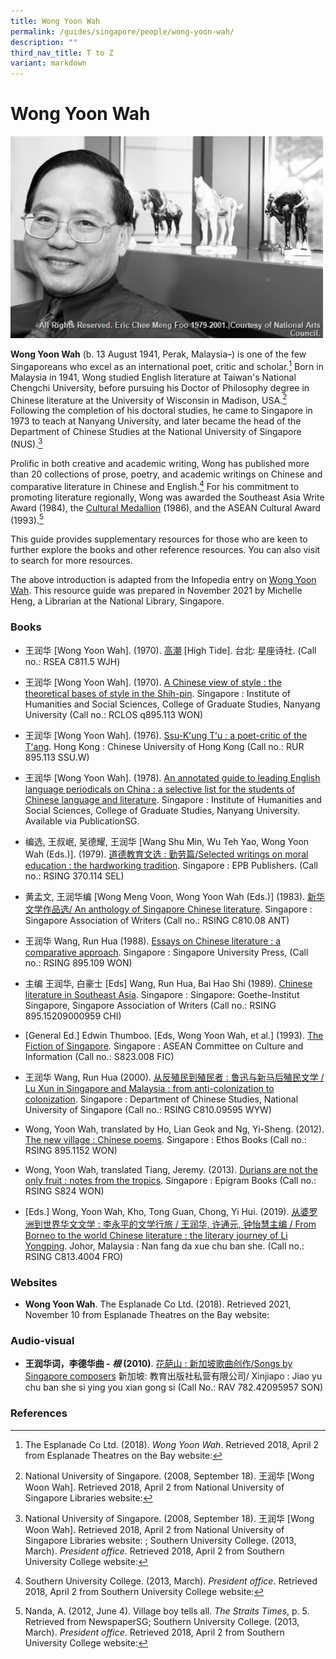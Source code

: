 ```yaml
---
title: Wong Yoon Wah
permalink: /guides/singapore/people/wong-yoon-wah/
description: ""
third_nav_title: T to Z
variant: markdown
---
```

# Wong Yoon Wah

<img style="width:500px;" alt="Wong Yoon Wah image" src="/images/arts/soar/CMR_Wong_Yoon_Wah.jpg">

**Wong Yoon Wah** (b. 13 August 1941, Perak, Malaysia–) is one of the few Singaporeans who excel as an international poet, critic and scholar.[^1] Born in Malaysia in 1941, Wong studied English literature at Taiwan's National Chengchi University, before pursuing his Doctor of Philosophy degree in Chinese literature at the University of Wisconsin in Madison, USA.[^4] Following the completion of his doctoral studies, he came to Singapore in 1973 to teach at Nanyang University, and later became the head of the Department of Chinese Studies at the National University of Singapore (NUS).[^5] 

Prolific in both creative and academic writing, Wong has published more than 20 collections of prose, poetry, and academic writings on Chinese and comparative literature in Chinese and English.[^2] For his commitment to promoting literature regionally, Wong was awarded the Southeast Asia Write Award (1984), the [Cultural Medallion](https://www.nlb.gov.sg/main/article-detail?cmsuuid=4acba74f-e6ee-4756-893d-914f6cf70c6d) (1986), and the ASEAN Cultural Award (1993).[^3]

[^1]: The Esplanade Co Ltd. (2018). *Wong Yoon Wah*. Retrieved 2018, April 2 from Esplanade Theatres on the Bay website: 

[^2]: Southern University College. (2013, March). *President office*. Retrieved 2018, April 2 from Southern University College website: 

[^3]: Nanda, A. (2012, June 4). Village boy tells all. *The Straits Times*, p. 5. Retrieved from NewspaperSG; Southern University College. (2013, March). *President office*. Retrieved 2018, April 2 from Southern University College website: 

[^4]: National University of Singapore. (2008, September 18). 王润华 [Wong Woon Wah]. Retrieved 2018, April 2 from National University of Singapore Libraries website: 

[^5]: National University of Singapore. (2008, September 18). 王润华 [Wong Woon Wah]. Retrieved 2018, April 2 from National University of Singapore Libraries website: ; Southern University College. (2013, March). *President office*. Retrieved 2018, April 2 from Southern University College website: 

This guide provides supplementary resources for those who are keen to further explore the books and other reference resources. You can also visit  to search for more resources.

The above introduction is adapted from the Infopedia entry on [Wong Yoon Wah](https://www.nlb.gov.sg/main/article-detail?cmsuuid=4b62d3cb-8d6e-47f6-a6fd-3906763a529e). This resource guide was prepared in November 2021 by Michelle Heng, a Librarian at the National Library, Singapore.

### Books

- 王润华  [Wong Yoon Wah]. (1970). [高潮](https://eservice.nlb.gov.sg/item_holding.aspx?bid=264914896) [High Tide].  台北:  星座诗社. (Call no.:  RSEA C811.5 WJH)

- 王润华  [Wong Yoon Wah]. (1970). [A Chinese view of style : the theoretical bases of style in the Shih-pin](https://eservice.nlb.gov.sg/item_holding.aspx?bid=264917654). Singapore : Institute of Humanities and Social Sciences, College of Graduate Studies, Nanyang University (Call no.:  RCLOS q895.113 WON)

- 王润华  [Wong Yoon Wah]. (1976). [Ssu-Kʻung Tʻu : a poet-critic of the Tʻang](https://eservice.nlb.gov.sg/item_holding.aspx?bid=264919351). Hong Kong : Chinese University of Hong Kong (Call no.:  RUR 895.113 SSU.W)

- 王润华  [Wong Yoon Wah]. (1978). [An annotated guide to leading English language periodicals on China : a selective list for the students of Chinese language and literature](https://eservice.nlb.gov.sg/item_holding.aspx?bid=264921310). Singapore : Institute of Humanities and Social Sciences, College of Graduate Studies, Nanyang University. Available via PublicationSG.

- 编选, 王叔岷, 吴德耀, 王润华  [Wang Shu Min, Wu Teh Yao, Wong Yoon Wah (Eds.)]. (1979). [道德教育文选 : 勤劳篇/Selected writings on moral education : the hardworking tradition](https://eservice.nlb.gov.sg/item_holding.aspx?bid=264921758). Singapore : EPB Publishers. (Call no.:  RSING 370.114 SEL)

- 黄孟文, 王润华编  [Wong Meng Voon, Wong Yoon Wah (Eds.)] (1983). [新华文学作品选/ An anthology of Singapore Chinese literature](https://eservice.nlb.gov.sg/item_holding.aspx?bid=264925252). Singapore : Singapore Association of Writers (Call no.:  RSING C810.08 ANT)

- 王润华  Wang, Run Hua (1988). [Essays on Chinese literature : a comparative approach](https://eservice.nlb.gov.sg/item_holding.aspx?bid=264928053). Singapore : Singapore University Press, (Call no.:  RSING 895.109 WON)
 
- 主编 王润华, 白豪士 [Eds] Wang, Run Hua, Bai Hao Shi (1989). [Chinese literature in Southeast Asia](https://eservice.nlb.gov.sg/item_holding.aspx?bid=264929804). Singapore : Singapore: Goethe-Institut Singapore, Singapore Association of Writers (Call no.:  RSING 895.15209000959 CHI)

- [General Ed.] Edwin Thumboo. [Eds, Wong Yoon Wah, et al.] (1993). [The Fiction of Singapore](https://eservice.nlb.gov.sg/item_holding.aspx?bid=264934100). Singapore : ASEAN Committee on Culture and Information (Call no.:  S823.008 FIC)

- 王润华  Wang, Run Hua (2000). [从反殖民到殖民者 : 鲁迅与新马后殖民文学 / Lu Xun in Singapore and Malaysia : from anti-colonization to colonization](https://eservice.nlb.gov.sg/item_holding.aspx?bid=264939130). Singapore : Department of Chinese Studies, National University of Singapore (Call no.:  RSING C810.09595 WYW)

- Wong, Yoon Wah, translated by Ho, Lian Geok and Ng, Yi-Sheng. (2012). [The new village : Chinese poems](https://eservice.nlb.gov.sg/item_holding.aspx?bid=264944462). Singapore : Ethos Books (Call no.:  RSING 895.1152 WON)

- Wong, Yoon Wah,  translated Tiang, Jeremy. (2013). [Durians are not the only fruit : notes from the tropics](https://eservice.nlb.gov.sg/item_holding.aspx?bid=264946329). Singapore : Epigram Books (Call no.:  RSING S824 WON)

- [Eds.] Wong, Yoon Wah, Kho, Tong Guan, Chong, Yi Hui. (2019). [从婆罗洲到世界华文文学 : 李永平的文学行旅 / 王润华, 许通元, 钟怡慧主编 / From Borneo to the world Chinese literature : the literary journey of Li Yongping](https://eservice.nlb.gov.sg/item_holding.aspx?bid=264951247). Johor, Malaysia : Nan fang da xue chu ban she. (Call no.:  RSING C813.4004 FRO)

### Websites

- **Wong Yoon Wah**. The Esplanade Co Ltd. (2018).  Retrieved 2021, November 10 from Esplanade Theatres on the Bay website:  

### Audio-visual

- **王润华词，李德华曲 - *根*  (2010)**. 
[花葩山 : 新加坡歌曲创作/Songs by Singapore composers](https://eservice.nlb.gov.sg/item_holding.aspx?bid=264951247) 新加坡: 教育出版社私营有限公司/ Xinjiapo : Jiao yu chu ban she si ying you xian gong si  (Call No.: RAV 782.42095957 SON)

### References